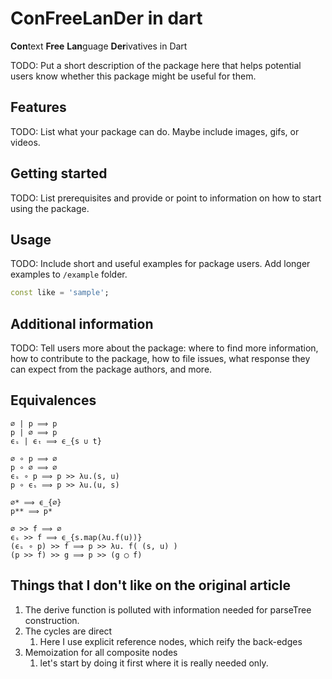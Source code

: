 <!-- 
This README describes the package. If you publish this package to pub.dev,
this README's contents appear on the landing page for your package.

For information about how to write a good package README, see the guide for
[writing package pages](https://dart.dev/guides/libraries/writing-package-pages). 

For general information about developing packages, see the Dart guide for
[creating packages](https://dart.dev/guides/libraries/create-library-packages)
and the Flutter guide for
[developing packages and plugins](https://flutter.dev/developing-packages). 
-->

# ConFreeLanDer in dart

**Con**text **Free** **Lan**guage **Der**ivatives in Dart

TODO: Put a short description of the package here that helps potential users
know whether this package might be useful for them.

## Features

TODO: List what your package can do. Maybe include images, gifs, or videos.

## Getting started

TODO: List prerequisites and provide or point to information on how to
start using the package.

## Usage

TODO: Include short and useful examples for package users. Add longer examples
to `/example` folder. 

```dart
const like = 'sample';
```

## Additional information

TODO: Tell users more about the package: where to find more information, how to 
contribute to the package, how to file issues, what response they can expect 
from the package authors, and more.

## Equivalences

```lean
∅ | p ⟹ p
p | ∅ ⟹ p
ϵₛ | ϵₜ ⟹ ϵ_{s ∪ t}

∅ ∘ p ⟹ ∅
p ∘ ∅ ⟹ ∅
ϵₛ ∘ p ⟹ p >> λu.(s, u)
p ∘ ϵₛ ⟹ p >> λu.(u, s)

∅* ⟹ ϵ_{∅}
p** ⟹ p*

∅ >> f ⟹ ∅
ϵₛ >> f ⟹ ϵ_{s.map(λu.f(u))}
(ϵₛ ∘ p) >> f ⟹ p >> λu. f( (s, u) )
(p >> f) >> g ⟹ p >> (g ◯ f)
```

## Things that I don't like on the original article

1. The derive function is polluted with information needed for parseTree construction.
2. The cycles are direct
   1. Here I use explicit reference nodes, which reify the back-edges
3. Memoization for all composite nodes
   1. let's start by doing it first where it is really needed only.
